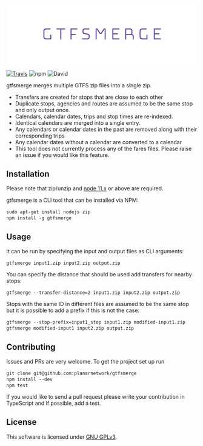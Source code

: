 ![gtfsmerge](logo.png)

[![Travis](https://img.shields.io/travis/planarnetwork/gtfsmerge.svg?style=flat-square)](https://travis-ci.org/planarnetwork/gtfsmerge) ![npm](https://img.shields.io/npm/v/gtfsmerge.svg?style=flat-square) ![David](https://img.shields.io/david/planarnetwork/gtfsmerge.svg?style=flat-square)

gtfsmerge merges multiple GTFS zip files into a single zip.

- Transfers are created for stops that are close to each other
- Duplicate stops, agencies and routes are assumed to be the same stop and only output once. 
- Calendars, calendar dates, trips and stop times are re-indexed. 
- Identical calendars are merged into a single entry. 
- Any calendars or calendar dates in the past are removed along with their corresponding trips
- Any calendar dates without a calendar are converted to a calendar
- This tool does not currently process any of the fares files. Please raise an issue if you would like this feature. 

## Installation

Please note that zip/unzip and [node 11.x](https://nodejs.org) or above are required.

gtfsmerge is a CLI tool that can be installed via NPM:

```
sudo apt-get install nodejs zip
npm install -g gtfsmerge
```

## Usage

It can be run by specifying the input and output files as CLI arguments:

```
gtfsmerge input1.zip input2.zip output.zip
```

You can specify the distance that should be used add transfers for nearby stops:

```
gtfsmerge --transfer-distance=2 input1.zip input2.zip output.zip
```
 
Stops with the same ID in different files are assumed to be the same stop but it is possible to add a prefix if this is not the case:

```
gtfsmerge --stop-prefix=input1_stop input1.zip modified-input1.zip
gtfsmerge modified-input1 input2.zip output.zip
```
 

## Contributing

Issues and PRs are very welcome. To get the project set up run

```
git clone git@github.com:planarnetwork/gtfsmerge
npm install --dev
npm test
```

If you would like to send a pull request please write your contribution in TypeScript and if possible, add a test.

## License

This software is licensed under [GNU GPLv3](https://www.gnu.org/licenses/gpl-3.0.en.html).

